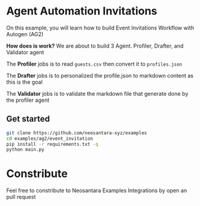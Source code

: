 # Agent Automation Invitations

On this example, you will learn how to build Event Invitations Workflow with Autogen (AG2)

**How does is work?**
We are about to build 3 Agent. Profiler, Drafter, and Validator agent

The **Profiler** jobs is to read `guests.csv` then convert it to `profiles.json`

The **Drafter** jobs is to personalized the profile.json to markdown content as this is the goal

The **Validator** jobs is to validate the markdown file that generate done by the profiler agent

## Get started

```bash
git clone https://github.com/neosantara-xyz/examples
cd examples/ag2/event_invitation
pip install -r requirements.txt -q
python main.py
```

# Constribute

Feel free to constribute to Neosantara Examples Integrations by open an pull request